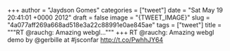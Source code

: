 
+++
author = "Jaydson Gomes"
categories = ["tweet"]
date = "Sat May 19 20:41:01 +0000 2012"
draft = false
image = "{TWEET_IMAGE}"
slug = "4a077aff269a668ad518e3a22c88991e0ae845ae"
tags = ["tweet"]
title = """RT @rauchg: Amazing webgl..."""
+++
RT @rauchg: Amazing webgl demo by @gerbille at #jsconfar http://t.co/PwhhJY64
